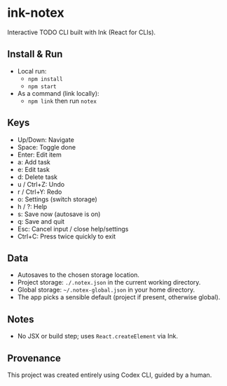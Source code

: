# ink-notex

Interactive TODO CLI built with Ink (React for CLIs).

## Install & Run

- Local run:
  - `npm install`
  - `npm start`
- As a command (link locally):
  - `npm link` then run `notex`

## Keys

- Up/Down: Navigate
- Space: Toggle done
- Enter: Edit item
- a: Add task
- e: Edit task
- d: Delete task
- u / Ctrl+Z: Undo
- r / Ctrl+Y: Redo
- o: Settings (switch storage)
- h / ?: Help
- s: Save now (autosave is on)
- q: Save and quit
- Esc: Cancel input / close help/settings
- Ctrl+C: Press twice quickly to exit

## Data

- Autosaves to the chosen storage location.
- Project storage: `./.notex.json` in the current working directory.
- Global storage: `~/.notex-global.json` in your home directory.
- The app picks a sensible default (project if present, otherwise global).

## Notes

- No JSX or build step; uses `React.createElement` via Ink.

## Provenance

This project was created entirely using Codex CLI, guided by a human.
